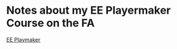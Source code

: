 # Notes about my EE Playermaker Course on the FA
[EE Playmaker](https://falearning.thefa.com/totara/dashboard/index.php)
